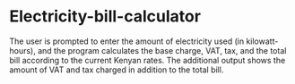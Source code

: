 # Electricity-bill-calculator
The user is prompted to enter the amount of electricity used (in kilowatt-hours), and the program calculates the base charge, VAT, tax, and the total bill according to the current Kenyan rates. The additional output shows the amount of VAT and tax charged in addition to the total bill.
